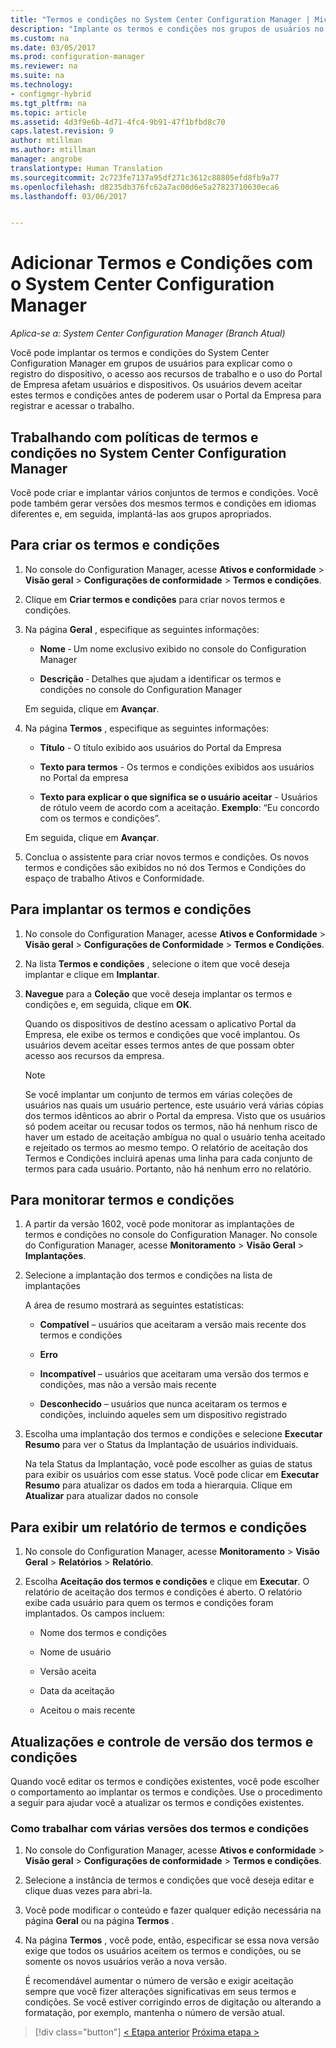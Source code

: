```yaml
---
title: "Termos e condições no System Center Configuration Manager | Microsoft Docs"
description: "Implante os termos e condições nos grupos de usuários no System Center Configuration Manager."
ms.custom: na
ms.date: 03/05/2017
ms.prod: configuration-manager
ms.reviewer: na
ms.suite: na
ms.technology:
- configmgr-hybrid
ms.tgt_pltfrm: na
ms.topic: article
ms.assetid: 4d3f9e6b-4d71-4fc4-9b91-47f1bfbd8c70
caps.latest.revision: 9
author: mtillman
ms.author: mtillman
manager: angrobe
translationtype: Human Translation
ms.sourcegitcommit: 2c723fe7137a95df271c3612c88805efd8fb9a77
ms.openlocfilehash: d8235db376fc62a7ac00d6e5a27823710630eca6
ms.lasthandoff: 03/06/2017


---
```

# <a name="add-terms-and-conditions-with-system-center-configuration-manager"></a>Adicionar Termos e Condições com o System Center Configuration Manager

*Aplica-se a: System Center Configuration Manager (Branch Atual)*

Você pode implantar os termos e condições do System Center Configuration Manager em grupos de usuários para explicar como o registro do dispositivo, o acesso aos recursos de trabalho e o uso do Portal de Empresa afetam usuários e dispositivos. Os usuários devem aceitar estes termos e condições antes de poderem usar o Portal da Empresa para registrar e acessar o trabalho.  

 ## <a name="working-with-terms-and-conditions-policies-in-system-center-configuration-manager"></a>Trabalhando com políticas de termos e condições no System Center Configuration Manager  
 Você pode criar e implantar vários conjuntos de termos e condições. Você pode também gerar versões dos mesmos termos e condições em idiomas diferentes e, em seguida, implantá-las aos grupos apropriados.  

## <a name="to-create-a-terms-and-conditions"></a>Para criar os termos e condições  

1.  No console do Configuration Manager, acesse **Ativos e conformidade** > **Visão geral** > **Configurações de conformidade** > **Termos e condições**.  

2.  Clique em **Criar termos e condições** para criar novos termos e condições.  

3.  Na página **Geral** , especifique as seguintes informações:  

    -   **Nome** ‑ Um nome exclusivo exibido no console do Configuration Manager  

    -   **Descrição** ‑ Detalhes que ajudam a identificar os termos e condições no console do Configuration Manager  

     Em seguida, clique em **Avançar**.  

4.  Na página **Termos** , especifique as seguintes informações:  

    -   **Título** - O título exibido aos usuários do Portal da Empresa  

    -   **Texto para termos** - Os termos e condições exibidos aos usuários no Portal da empresa  

    -   **Texto para explicar o que significa se o usuário aceitar** - Usuários de rótulo veem de acordo com a aceitação. **Exemplo**: “Eu concordo com os termos e condições”.  

     Em seguida, clique em **Avançar**.  

5.  Conclua o assistente para criar novos termos e condições. Os novos termos e condições são exibidos no nó dos Termos e Condições do espaço de trabalho Ativos e Conformidade.  

## <a name="to-deploy-a-terms-and-conditions"></a>Para implantar os termos e condições  

1.  No console do Configuration Manager, acesse **Ativos e Conformidade** > **Visão geral** > **Configurações de Conformidade** > **Termos e Condições**.  

2.  Na lista **Termos e condições** , selecione o item que você deseja implantar e clique em **Implantar**.  

3.  **Navegue** para a **Coleção** que você deseja implantar os termos e condições e, em seguida, clique em **OK**.  

     Quando os dispositivos de destino acessam o aplicativo Portal da Empresa, ele exibe os termos e condições que você implantou. Os usuários devem aceitar esses termos antes de que possam obter acesso aos recursos da empresa.  

    > [!NOTE]  
    >  Se você implantar um conjunto de termos em várias coleções de usuários nas quais um usuário pertence, este usuário verá várias cópias dos termos idênticos ao abrir o Portal da empresa. Visto que os usuários só podem aceitar ou recusar todos os termos, não há nenhum risco de haver um estado de aceitação ambígua no qual o usuário tenha aceitado e rejeitado os termos ao mesmo tempo. O relatório de aceitação dos Termos e Condições incluirá apenas uma linha para cada conjunto de termos para cada usuário. Portanto, não há nenhum erro no relatório.  

## <a name="to-monitor-terms-and-conditions"></a>Para monitorar termos e condições  

1.  A partir da versão 1602, você pode monitorar as implantações de termos e condições no console do Configuration Manager. No console do Configuration Manager, acesse **Monitoramento** > **Visão Geral** > **Implantações**.  

2.  Selecione a implantação dos termos e condições na lista de implantações  

     A área de resumo mostrará as seguintes estatísticas:  

    -   **Compatível** – usuários que aceitaram a versão mais recente dos termos e condições  

    -   **Erro**  

    -   **Incompatível** – usuários que aceitaram uma versão dos termos e condições, mas não a versão mais recente  

    -   **Desconhecido** – usuários que nunca aceitaram os termos e condições, incluindo aqueles sem um dispositivo registrado  

3.  Escolha uma implantação dos termos e condições e selecione **Executar Resumo** para ver o Status da Implantação de usuários individuais.  

     Na tela Status da Implantação, você pode escolher as guias de status para exibir os usuários com esse status. Você pode clicar em **Executar Resumo** para atualizar os dados em toda a hierarquia. Clique em **Atualizar** para atualizar dados no console  

## <a name="to-view--a-terms-and-conditions-report"></a>Para exibir um relatório de termos e condições  

1.  No console do Configuration Manager, acesse **Monitoramento** > **Visão Geral** > **Relatórios** > **Relatório**.  

2.  Escolha **Aceitação dos termos e condições** e clique em **Executar**. O relatório de aceitação dos termos e condições é aberto. O relatório exibe cada usuário para quem os termos e condições foram implantados. Os campos incluem:  

    -   Nome dos termos e condições  

    -   Nome de usuário  

    -   Versão aceita  

    -   Data da aceitação  

    -   Aceitou o mais recente  

## <a name="updates-and-version-control-for-terms-and-conditions"></a>Atualizações e controle de versão dos termos e condições  
 Quando você editar os termos e condições existentes, você pode escolher o comportamento ao implantar os termos e condições. Use o procedimento a seguir para ajudar você a atualizar os termos e condições existentes.  

### <a name="how-to-work-with-multiple-versions-of-terms-and-conditions"></a>Como trabalhar com várias versões dos termos e condições  

1.  No console do Configuration Manager, acesse **Ativos e conformidade** > **Visão geral** > **Configurações de conformidade** > **Termos e condições**.  

2.  Selecione a instância de termos e condições que você deseja editar e clique duas vezes para abri-la.  

3.  Você pode modificar o conteúdo e fazer qualquer edição necessária na página **Geral** ou na página **Termos** .  

4.  Na página **Termos** , você pode, então, especificar se essa nova versão exige que todos os usuários aceitem os termos e condições, ou se somente os novos usuários verão a nova versão.  

     É recomendável aumentar o número de versão e exigir aceitação sempre que você fizer alterações significativas em seus termos e condições. Se você estiver corrigindo erros de digitação ou alterando a formatação, por exemplo, mantenha o número de versão atual.

> [!div class="button"]
 [< Etapa anterior](configure-intune-subscription.md)  [Próxima etapa >](create-service-connection-point.md)

